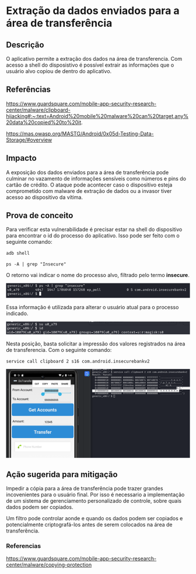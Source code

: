 # Extração da dados enviados para a área de transferência

## Descrição

O aplicativo permite a extração dos dados na área de transferencia. Com acesso a shell do disposistivo é possível extrair as informações que o usuário alvo copiou de dentro do aplicativo.

## Referências

https://www.guardsquare.com/mobile-app-security-research-center/malware/clipboard-hijacking#:~:text=Android%20mobile%20malware%20can%20target,any%20data%20copied%20to%20it.

https://mas.owasp.org/MASTG/Android/0x05d-Testing-Data-Storage/#overview

## Impacto

A exposição dos dados enviados para a área de transferência pode culminar no vazamento de informações sensíveis como números e pins do cartão de crédito. O ataque pode acontecer caso o dispositivo esteja comprometido com malware de extração de dados ou a invasor tiver acesso ao dispositivo da vítima. 

## Prova de conceito

Para verificar esta vulnerabilidade é precisar estar na shell do dispositivo para encontrar o id do processo do aplicativo. Isso pode ser feito com o seguinte comando: 

```
adb shell
```

```
ps -A | grep "Insecure"
```
O retorno vai indicar o nome do processo alvo, filtrado pelo termo **insecure**. 

![clip_chell](.img/clip_shell.png)

Essa informação é utilizada para alterar o usuário atual para o processo indicado.

![clip_process](.img/clip_process.png)

Nesta posição, basta solicitar a impressão dos valores registrados na área de transferencia. Com o seguinte comando:

```
service call clipboard 2 s16 com.android.insecurebankv2
```

![clip_transf](.img/clip_transf.png)

## Ação sugerida para mitigação

Impedir a cópia para a área de transferência pode trazer grandes incovenientes para o usuário final. Por isso é necessario a implementação de um sistema de gerenciamento personalizado de controle, sobre quais dados podem ser copiados. 

Um filtro pode controlar aonde e quando os dados podem ser copiados e potencialmente criptografá-los antes de serem colocados na área de transferência.

### Referencias

https://www.guardsquare.com/mobile-app-security-research-center/malware/copying-protection
